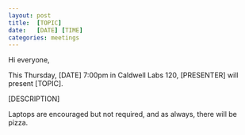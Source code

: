 ```yaml
---
layout: post
title:  [TOPIC]
date:   [DATE] [TIME]
categories: meetings
---
```


Hi everyone,

This Thursday, [DATE] 7:00pm in Caldwell Labs 120, [PRESENTER] will present
[TOPIC].

[DESCRIPTION]

Laptops are encouraged but not required, and as always, there will be pizza.
